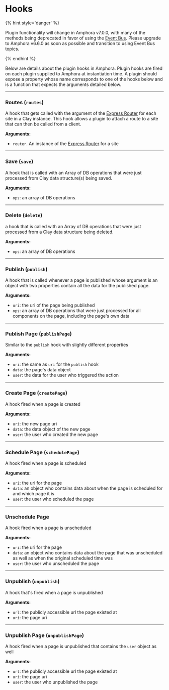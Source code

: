 # Hooks

{% hint style='danger' %}

Plugin functionality will change in Amphora v7.0.0, with many of the methods being deprecated in favor of using the [Event Bus](../topics/event-bus.md). Please upgrade to Amphora v6.6.0 as soon as possible and transition to using Event Bus topics.

{% endhint %}

Below are details about the plugin hooks in Amphora. Plugin hooks are fired on each plugin supplied to Amphora at instantiation time. A plugin should expose a property whose name corresponds to one of the hooks below and is a function that expects the arguments detailed below.

---

### Routes (`routes`)

A hook that gets called with the argument of the [Express Router](https://expressjs.com/en/4x/api.html#express.router) for each site in a Clay instance. This hook allows a plugin to attach a route to a site that can then be called from a client.

**Arguments:**
  - `router`. An instance of the [Express Router](https://expressjs.com/en/4x/api.html#express.router) for a site

---

### Save (`save`)

A hook that is called with an Array of DB operations that were just processed from Clay data structure(s) being saved.

**Arguments:**
  - `ops`: an array of DB operations

---

### Delete (`delete`)
a hook that is called with an Array of DB operations that were just processed from a Clay data structure being deleted.

**Arguments:**
  - `ops`: an array of DB operations

---

### Publish (`publish`)
A hook that is called whenever a page is published whose argument is an object with two properties contain all the data for the published page.

**Arguments:**
  - `uri`: the uri of the page being published
  - `ops`: an array of DB operations that were just processed for all components on the page, including the page's own data
---

### Publish Page (`publishPage`)
Similar to the `publish` hook with slightly different properties

**Arguments:**
  - `uri`: the same as `uri` for the `publish` hook
  - `data`: the page's data object
  - `user`: the data for the user who triggered the action

---

### Create Page (`createPage`)

A hook fired when a page is created

**Arguments:**
  - `uri`: the new page uri
  - `data`: the data object of the new page
  - `user`: the user who created the new page
---

### Schedule Page (`schedulePage`)

A hook fired when a page is scheduled

**Arguments:**
  - `uri`: the uri for the page
  - `data`: an object who contains data about when the page is scheduled for and which page it is
  - `user`: the user who scheduled the page
---

### Unschedule Page

A hook fired when a page is unscheduled

**Arguments:**
  - `uri`: the uri for the page
  - `data`: an object who contains data about the page that was unscheduled as well as when the original scheduled time was
  - `user`: the user who unscheduled the page

---

### Unpublish (`unpublish`)

A hook that's fired when a page is unpublished

**Arguments:**
  - `url`: the publicly accessible url the page existed at
  - `uri`: the page uri
---

### Unpublish Page (`unpublishPage`)

A hook fired when a page is unpublished that contains the `user` object as well

**Arguments:**
  - `url`: the publicly accessible url the page existed at
  - `uri`: the page uri
  - `user`: the user who unpublished the page
